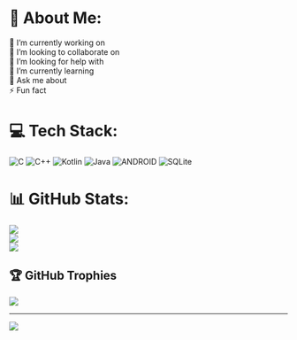 # 💫 About Me:
🔭 I’m currently working on<br>👯 I’m looking to collaborate on<br>🤝 I’m looking for help with<br>🌱 I’m currently learning<br>💬 Ask me about<br>⚡ Fun fact


# 💻 Tech Stack:
![C](https://img.shields.io/badge/c-%2300599C.svg?style=flat&logo=c&logoColor=white) ![C++](https://img.shields.io/badge/c++-%2300599C.svg?style=flat&logo=c%2B%2B&logoColor=white) ![Kotlin](https://img.shields.io/badge/kotlin-%230095D5.svg?style=flat&logo=kotlin&logoColor=white) ![Java](https://img.shields.io/badge/java-%23ED8B00.svg?style=flat&logo=java&logoColor=white) ![ANDROID](https://img.shields.io/badge/android-%2320232a.svg?style=flat&logo=android&logoColor=%a4c639) ![SQLite](https://img.shields.io/badge/sqlite-%2307405e.svg?style=flat&logo=sqlite&logoColor=white)
# 📊 GitHub Stats:
![](https://github-readme-stats.vercel.app/api?username=MeetDhokariya&theme=onedark&hide_border=false&include_all_commits=false&count_private=false)<br/>
![](https://github-readme-streak-stats.herokuapp.com/?user=MeetDhokariya&theme=onedark&hide_border=false)<br/>
![](https://github-readme-stats.vercel.app/api/top-langs/?username=MeetDhokariya&theme=onedark&hide_border=false&include_all_commits=false&count_private=false&layout=compact)

## 🏆 GitHub Trophies
![](https://github-profile-trophy.vercel.app/?username=MeetDhokariya&theme=onestar&no-frame=false&no-bg=true&margin-w=4)

---
[![](https://visitcount.itsvg.in/api?id=MeetDhokariya&icon=8&color=1)](https://visitcount.itsvg.in)

<!-- Proudly created with GPRM ( https://gprm.itsvg.in ) -->